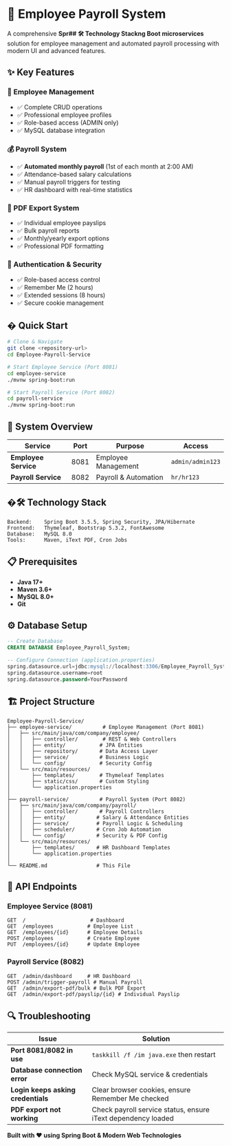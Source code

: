 # 💼 Employee Payroll System

A comprehensive **Spr## 🛠️ Technology Stackng Boot microservices** solution for employee management and automated payroll processing with modern UI and advanced features.

## ✨ Key Features

### 👥 Employee Management
- ✅ Complete CRUD operations
- ✅ Professional employee profiles
- ✅ Role-based access (ADMIN only)
- ✅ MySQL database integration

### 💰 Payroll System  
- ✅ **Automated monthly payroll** (1st of each month at 2:00 AM)
- ✅ Attendance-based salary calculations
- ✅ Manual payroll triggers for testing
- ✅ HR dashboard with real-time statistics

### 📄 PDF Export System
- ✅ Individual employee payslips
- ✅ Bulk payroll reports  
- ✅ Monthly/yearly export options
- ✅ Professional PDF formatting

### 🔐 Authentication & Security
- ✅ Role-based access control
- ✅ Remember Me (2 hours)
- ✅ Extended sessions (8 hours)
- ✅ Secure cookie management

## � Quick Start

```bash
# Clone & Navigate
git clone <repository-url>
cd Employee-Payroll-Service

# Start Employee Service (Port 8081)
cd employee-service
./mvnw spring-boot:run

# Start Payroll Service (Port 8082) 
cd payroll-service
./mvnw spring-boot:run
```

## 🎯 System Overview

| Service | Port | Purpose | Access |
|---------|------|---------|---------|
| **Employee Service** | 8081 | Employee Management | `admin/admin123` |
| **Payroll Service** | 8082 | Payroll & Automation | `hr/hr123` |

## �🛠️ Technology Stack

```
Backend:    Spring Boot 3.5.5, Spring Security, JPA/Hibernate
Frontend:   Thymeleaf, Bootstrap 5.3.2, FontAwesome
Database:   MySQL 8.0
Tools:      Maven, iText PDF, Cron Jobs
```

## 📋 Prerequisites

- **Java 17+**
- **Maven 3.6+** 
- **MySQL 8.0+**
- **Git**

## ⚙️ Database Setup

```sql
-- Create Database
CREATE DATABASE Employee_Payroll_System;

-- Configure Connection (application.properties)
spring.datasource.url=jdbc:mysql://localhost:3306/Employee_Payroll_System
spring.datasource.username=root
spring.datasource.password=YourPassword
```


## 🏗️ Project Structure

```
Employee-Payroll-Service/
├── employee-service/          # Employee Management (Port 8081)
│   ├── src/main/java/com/company/employee/
│   │   ├── controller/        # REST & Web Controllers
│   │   ├── entity/           # JPA Entities
│   │   ├── repository/       # Data Access Layer
│   │   ├── service/          # Business Logic
│   │   └── config/           # Security Config
│   └── src/main/resources/
│       ├── templates/        # Thymeleaf Templates
│       ├── static/css/       # Custom Styling
│       └── application.properties
│
├── payroll-service/          # Payroll System (Port 8082)
│   ├── src/main/java/com/company/payroll/
│   │   ├── controller/       # Payroll Controllers
│   │   ├── entity/          # Salary & Attendance Entities
│   │   ├── service/         # Payroll Logic & Scheduling
│   │   ├── scheduler/       # Cron Job Automation
│   │   └── config/          # Security & PDF Config
│   └── src/main/resources/
│       ├── templates/       # HR Dashboard Templates
│       └── application.properties
│
└── README.md                # This File
```

## 🚦 API Endpoints

### Employee Service (8081)
```
GET  /                     # Dashboard
GET  /employees           # Employee List  
GET  /employees/{id}      # Employee Details
POST /employees           # Create Employee
PUT  /employees/{id}      # Update Employee
```

### Payroll Service (8082) 
```
GET  /admin/dashboard     # HR Dashboard
POST /admin/trigger-payroll # Manual Payroll
GET  /admin/export-pdf/bulk # Bulk PDF Export
GET  /admin/export-pdf/payslip/{id} # Individual Payslip
```

## 🔍 Troubleshooting

| Issue | Solution |
|-------|----------|
| **Port 8081/8082 in use** | `taskkill /f /im java.exe` then restart |
| **Database connection error** | Check MySQL service & credentials |
| **Login keeps asking credentials** | Clear browser cookies, ensure Remember Me checked |
| **PDF export not working** | Check payroll service status, ensure iText dependency loaded |



**Built with ❤️ using Spring Boot & Modern Web Technologies**